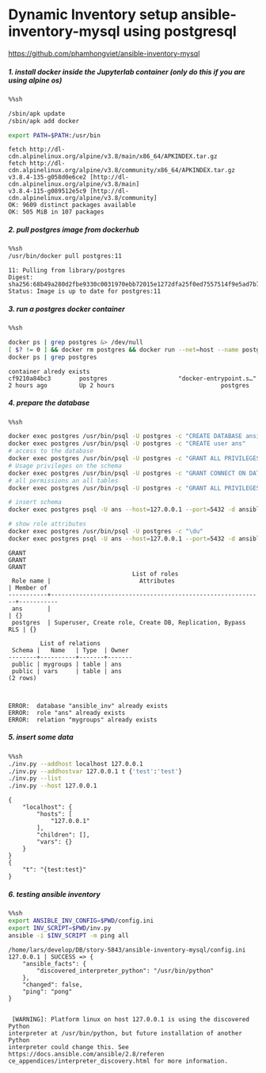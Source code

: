 
# Dynamic Inventory setup ansible-inventory-mysql using postgresql

https://github.com/phamhongviet/ansible-inventory-mysql

##### 1. install docker inside the Jupyterlab container (only do this if you are using alpine os)


```sh
%%sh

/sbin/apk update
/sbin/apk add docker

export PATH=$PATH:/usr/bin
```

    fetch http://dl-cdn.alpinelinux.org/alpine/v3.8/main/x86_64/APKINDEX.tar.gz
    fetch http://dl-cdn.alpinelinux.org/alpine/v3.8/community/x86_64/APKINDEX.tar.gz
    v3.8.4-135-g058d0e6ce2 [http://dl-cdn.alpinelinux.org/alpine/v3.8/main]
    v3.8.4-115-g089512e5c9 [http://dl-cdn.alpinelinux.org/alpine/v3.8/community]
    OK: 9609 distinct packages available
    OK: 505 MiB in 107 packages


##### 2. pull postgres image from dockerhub


```sh
%%sh
/usr/bin/docker pull postgres:11
```

    11: Pulling from library/postgres
    Digest: sha256:68b49a280d2fbe9330c0031970ebb72015e1272dfa25f0ed7557514f9e5ad7b7
    Status: Image is up to date for postgres:11


##### 3. run a postgres docker container


```sh
%%sh

docker ps | grep postgres &> /dev/null
[ $? != 0 ] && docker rm postgres && docker run --net=host --name postgres -e POSTGRES_PASSWORD=postgres -d postgres && echo "container started" || echo "container alredy exists"
docker ps | grep postgres
```

    container alredy exists
    cf9210a84bc3        postgres                    "docker-entrypoint.s…"   2 hours ago         Up 2 hours                              postgres


##### 4. prepare the database


```sh
%%sh

docker exec postgres /usr/bin/psql -U postgres -c "CREATE DATABASE ansible_inv"
docker exec postgres /usr/bin/psql -U postgres -c "CREATE user ans"
# access to the database
docker exec postgres /usr/bin/psql -U postgres -c "GRANT ALL PRIVILEGES ON ALL TABLES IN SCHEMA public TO ans"
# Usage privileges on the schema
docker exec postgres /usr/bin/psql -U postgres -c "GRANT CONNECT ON DATABASE ansible_inv TO ans"
# all permissions an all tables
docker exec postgres /usr/bin/psql -U postgres -c "GRANT ALL PRIVILEGES ON ALL SEQUENCES IN SCHEMA public TO ans"

# insert schema
docker exec postgres psql -U ans --host=127.0.0.1 --port=5432 -d ansible_inv -c "$(cat inv.sql)"

# show role attributes
docker exec postgres /usr/bin/psql -U postgres -c "\du"
docker exec postgres psql -U ans --host=127.0.0.1 --port=5432 -d ansible_inv -c "\dt"

```

    GRANT
    GRANT
    GRANT
                                       List of roles
     Role name |                         Attributes                         | Member of 
    -----------+------------------------------------------------------------+-----------
     ans       |                                                            | {}
     postgres  | Superuser, Create role, Create DB, Replication, Bypass RLS | {}
    
             List of relations
     Schema |   Name   | Type  | Owner 
    --------+----------+-------+-------
     public | mygroups | table | ans
     public | vars     | table | ans
    (2 rows)
    


    ERROR:  database "ansible_inv" already exists
    ERROR:  role "ans" already exists
    ERROR:  relation "mygroups" already exists


##### 5. insert some data


```sh
%%sh
./inv.py --addhost localhost 127.0.0.1
./inv.py --addhostvar 127.0.0.1 t {'test':'test'}
./inv.py --list
./inv.py --host 127.0.0.1
```

    {
        "localhost": {
            "hosts": [
                "127.0.0.1"
            ],
            "children": [],
            "vars": {}
        }
    }
    {
        "t": "{test:test}"
    }


##### 6. testing ansible inventory


```sh
%%sh
export ANSIBLE_INV_CONFIG=$PWD/config.ini 
export INV_SCRIPT=$PWD/inv.py
ansible -i $INV_SCRIPT -m ping all

```

    /home/lars/develop/DB/story-5843/ansible-inventory-mysql/config.ini
    127.0.0.1 | SUCCESS => {
        "ansible_facts": {
            "discovered_interpreter_python": "/usr/bin/python"
        },
        "changed": false,
        "ping": "pong"
    }


     [WARNING]: Platform linux on host 127.0.0.1 is using the discovered Python
    interpreter at /usr/bin/python, but future installation of another Python
    interpreter could change this. See https://docs.ansible.com/ansible/2.8/referen
    ce_appendices/interpreter_discovery.html for more information.



```python

```
